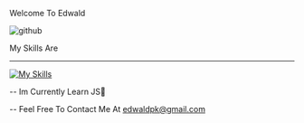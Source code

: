Welcome To Edwald 

![github](https://img.shields.io/badge/GitHub-000000?style=for-the-badge&logo=GitHub&logoColor=white)

My Skills Are

------

[![My Skills](https://skills.thijs.gg/icons?i=js,css,html)](https://skills.thijs.gg) 

-- Im Currently Learn JS🎉

-- Feel Free To Contact Me At edwaldpk@gmail.com
